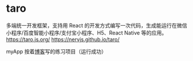 # taro
多端统一开发框架，支持用 React 的开发方式编写一次代码，生成能运行在微信小程序/百度智能小程序/支付宝小程序、H5、React Native 等的应用。 https://taro.js.org/ https://nervjs.github.io/taro/


myApp 按着[博客](https://www.cnblogs.com/rynxiao/p/9230237.html)写的练习项目（运行成功）
